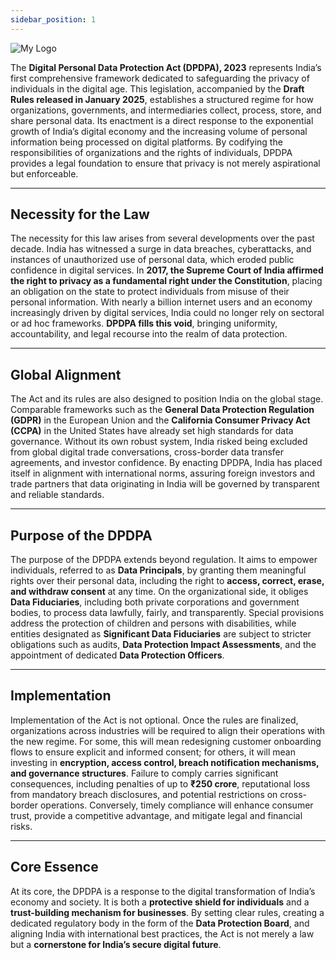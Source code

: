 ```yaml
---
sidebar_position: 1
---
```


![My Logo](/img/DPDPA-Homepage.png)

The **Digital Personal Data Protection Act (DPDPA), 2023** represents India’s first comprehensive framework dedicated to safeguarding the privacy of individuals in the digital age. This legislation, accompanied by the **Draft Rules released in January 2025**, establishes a structured regime for how organizations, governments, and intermediaries collect, process, store, and share personal data. Its enactment is a direct response to the exponential growth of India’s digital economy and the increasing volume of personal information being processed on digital platforms. By codifying the responsibilities of organizations and the rights of individuals, DPDPA provides a legal foundation to ensure that privacy is not merely aspirational but enforceable.

---

## Necessity for the Law

The necessity for this law arises from several developments over the past decade. India has witnessed a surge in data breaches, cyberattacks, and instances of unauthorized use of personal data, which eroded public confidence in digital services. In **2017, the Supreme Court of India affirmed the right to privacy as a fundamental right under the Constitution**, placing an obligation on the state to protect individuals from misuse of their personal information. With nearly a billion internet users and an economy increasingly driven by digital services, India could no longer rely on sectoral or ad hoc frameworks. **DPDPA fills this void**, bringing uniformity, accountability, and legal recourse into the realm of data protection.

---

## Global Alignment

The Act and its rules are also designed to position India on the global stage. Comparable frameworks such as the **General Data Protection Regulation (GDPR)** in the European Union and the **California Consumer Privacy Act (CCPA)** in the United States have already set high standards for data governance. Without its own robust system, India risked being excluded from global digital trade conversations, cross-border data transfer agreements, and investor confidence. By enacting DPDPA, India has placed itself in alignment with international norms, assuring foreign investors and trade partners that data originating in India will be governed by transparent and reliable standards.

---

## Purpose of the DPDPA

The purpose of the DPDPA extends beyond regulation. It aims to empower individuals, referred to as **Data Principals**, by granting them meaningful rights over their personal data, including the right to **access, correct, erase, and withdraw consent** at any time. On the organizational side, it obliges **Data Fiduciaries**, including both private corporations and government bodies, to process data lawfully, fairly, and transparently. Special provisions address the protection of children and persons with disabilities, while entities designated as **Significant Data Fiduciaries** are subject to stricter obligations such as audits, **Data Protection Impact Assessments**, and the appointment of dedicated **Data Protection Officers**.

---

## Implementation

Implementation of the Act is not optional. Once the rules are finalized, organizations across industries will be required to align their operations with the new regime. For some, this will mean redesigning customer onboarding flows to ensure explicit and informed consent; for others, it will mean investing in **encryption, access control, breach notification mechanisms, and governance structures**. Failure to comply carries significant consequences, including penalties of up to **₹250 crore**, reputational loss from mandatory breach disclosures, and potential restrictions on cross-border operations. Conversely, timely compliance will enhance consumer trust, provide a competitive advantage, and mitigate legal and financial risks.

---

## Core Essence

At its core, the DPDPA is a response to the digital transformation of India’s economy and society. It is both a **protective shield for individuals** and a **trust-building mechanism for businesses**. By setting clear rules, creating a dedicated regulatory body in the form of the **Data Protection Board**, and aligning India with international best practices, the Act is not merely a law but a **cornerstone for India’s secure digital future**.
